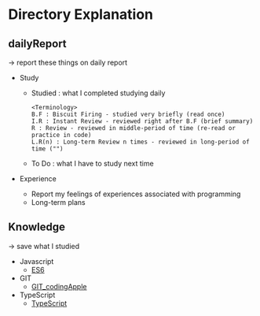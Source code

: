 # Directory Explanation

## dailyReport

→ report these things on daily report

- Study
    - Studied : what I completed studying daily
        
        ```
        <Terminology>
        B.F : Biscuit Firing - studied very briefly (read once)
        I.R : Instant Review - reviewed right after B.F (brief summary)
        R : Review - reviewed in middle-period of time (re-read or practice in code)
        L.R(n) : Long-term Review n times - reviewed in long-period of time ("")
        
        ```
        
    - To Do : what I have to study next time

- Experience
    - Report my feelings of experiences associated with programming
    - Long-term plans

## Knowledge

→ save what I studied

- Javascript
    - [ES6](https://github.com/KmGun/TIL/blob/main/knowledge/ES6/ES6.md)
- GIT
    - [GIT_codingApple](https://github.com/KmGun/TIL/blob/main/knowledge/GIT/GIT.md)
- TypeScript
    - [TypeScript](https://github.com/KmGun/TIL/blob/main/knowledge/TypeScript/TypeScript.md)